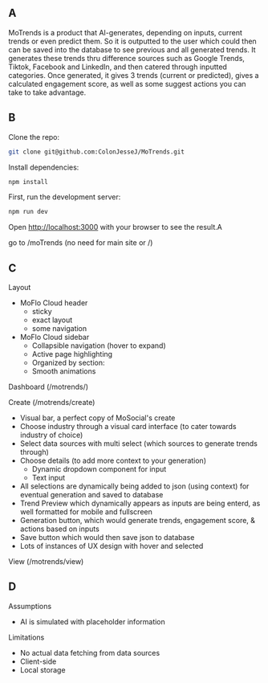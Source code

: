 ## A

MoTrends is a product that AI-generates, depending on inputs, current trends or even predict them. So it is outputted to the user which could then can be saved into the database to see previous and all generated trends. It generates these trends thru difference sources such as Google Trends, Tiktok, Facebook and LinkedIn, and then catered through inputted categories. Once generated, it gives 3 trends (current or predicted), gives a calculated engagement score, as well as some suggest actions you can take to take advantage.

## B

Clone the repo:

```bash
git clone git@github.com:ColonJesseJ/MoTrends.git
```

Install dependencies:

```bash
npm install
```

First, run the development server:

```bash
npm run dev
```

Open [http://localhost:3000](http://localhost:3000) with your browser to see the result.A

go to /moTrends (no need for main site or /)

## C

Layout
- MoFlo Cloud header
    - sticky
    - exact layout
    - some navigation
- MoFlo Cloud sidebar
    - Collapsible navigation (hover to expand)
    - Active page highlighting
    - Organized by section:
    - Smooth animations


Dashboard (/motrends/)


Create (/motrends/create)
- Visual bar, a perfect copy of MoSocial's create
- Choose industry through a visual card interface (to cater towards industry of choice)
- Select data sources with multi select (which sources to generate trends through)
- Choose details (to add more context to your generation)
    - Dynamic dropdown component for input
    - Text input
- All selections are dynamically being added to json (using context) for eventual generation and saved to database 
- Trend Preview which dynamically appears as inputs are being enterd, as well formatted for mobile and fullscreen
- Generation button, which would generate trends, engagement score, & actions based on inputs
- Save button which would then save json to database
- Lots of instances of UX design with hover and selected


View (/motrends/view)


## D

Assumptions
- AI is simulated with placeholder information

Limitations
- No actual data fetching from data sources
- Client-side
- Local storage
